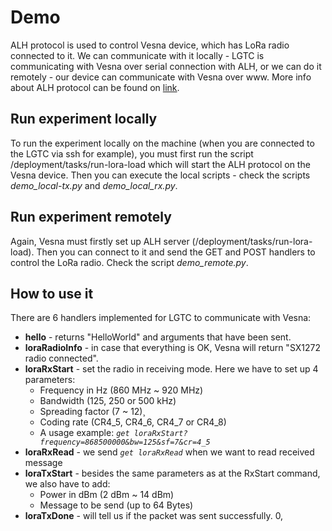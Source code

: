# Demo

ALH protocol is used to control Vesna device, which has LoRa radio connected to it. We can communicate with it locally - LGTC is communicating with Vesna over serial connection with ALH, or we can do it remotely - our device can communicate with Vesna over www.
More info about ALH protocol can be found on [link](http://log-a-tec.eu/cr-software.html#testbed-access-using-alh-protocol "Testbed access using ALH protocol").

## Run experiment locally

To run the experiment locally on the machine (when you are connected to the LGTC via ssh for example), you must first run the script /deployment/tasks/run-lora-load which will start the ALH protocol on the Vesna device. Then you can execute the local scripts - check the scripts *demo_local-tx.py* and *demo_local_rx.py*.

## Run experiment remotely

Again, Vesna must firstly set up ALH server (/deployment/tasks/run-lora-load). Then you can connect to it and send the GET and POST handlers to control the LoRa radio. Check the script *demo_remote.py*.

## How to use it

There are 6 handlers implemented for LGTC to communicate with Vesna:

* **hello** - returns "HelloWorld" and arguments that have been sent.
* **loraRadioInfo** - in case that everything is OK, Vesna will return "SX1272 radio connected".
* **loraRxStart** - set the radio in receiving mode. Here we have to set up 4 parameters:
    * Frequency in Hz (860 MHz ~ 920 MHz)
    * Bandwidth (125, 250 or 500 kHz)
    * Spreading factor (7 ~ 12)¸
    * Coding rate (CR4_5, CR4_6, CR4_7 or CR4_8)
    * A usage example: *```get loraRxStart?frequency=868500000&bw=125&sf=7&cr=4_5```*
* **loraRxRead** - we send *```get loraRxRead```* when we want to read received message
* **loraTxStart** - besides the same parameters as at the RxStart command, we also have to add:
    * Power in dBm (2 dBm ~ 14 dBm)
    * Message to be send (up to 64 Bytes)
* **loraTxDone** - will tell us if the packet was sent successfully.
0,
